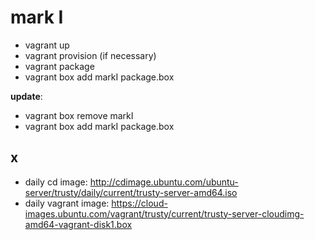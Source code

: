 
# mark I

 - vagrant up 
 - vagrant provision (if necessary)
 - vagrant package
 - vagrant box add markI package.box


__update__:

 - vagrant box remove markI
 - vagrant box add markI package.box



 ## x

  - daily cd image: http://cdimage.ubuntu.com/ubuntu-server/trusty/daily/current/trusty-server-amd64.iso
  - daily vagrant image: https://cloud-images.ubuntu.com/vagrant/trusty/current/trusty-server-cloudimg-amd64-vagrant-disk1.box
